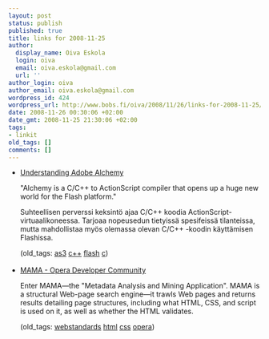 ```yaml
---
layout: post
status: publish
published: true
title: links for 2008-11-25
author:
  display_name: Oiva Eskola
  login: oiva
  email: oiva.eskola@gmail.com
  url: ''
author_login: oiva
author_email: oiva.eskola@gmail.com
wordpress_id: 424
wordpress_url: http://www.bobs.fi/oiva/2008/11/26/links-for-2008-11-25/
date: 2008-11-26 00:30:06 +02:00
date_gmt: 2008-11-25 21:30:06 +02:00
tags:
- linkit
old_tags: []
comments: []
---
```

<ul class="delicious">
<li>
<div class="delicious-link"><a href="http://www.automatastudios.com/2008/11/21/understanding-adobe-alchemy/">Understanding Adobe Alchemy</a></div></p>
<div class="delicious-extended">"Alchemy is a C/C++ to ActionScript compiler that opens up a huge new world for the Flash platform."</p>
<p>Suhteellisen perverssi keksintö ajaa C/C++ koodia ActionScript-virtuaalikoneessa. Tarjoaa nopeusedun tietyissä spesifeissä tilanteissa, mutta mahdollistaa myös olemassa olevan C/C++ -koodin käyttämisen Flashissa.</div></p>
<div class="delicious-tags">(old_tags: <a href="http://delicious.com/oiva/as3">as3</a> <a href="http://delicious.com/oiva/c%2B%2B">c++</a> <a href="http://delicious.com/oiva/flash">flash</a> <a href="http://delicious.com/oiva/c">c</a>)</div><br />
            </li>
<li>
<div class="delicious-link"><a href="http://dev.opera.com/articles/view/mama/">MAMA - Opera Developer Community</a></div></p>
<div class="delicious-extended">Enter MAMA&mdash;the "Metadata Analysis and Mining Application". MAMA is a structural Web-page search engine&mdash;it trawls Web pages and returns results detailing page structures, including what HTML, CSS, and script is used on it, as well as whether the HTML validates.</div></p>
<div class="delicious-tags">(old_tags: <a href="http://delicious.com/oiva/webstandards">webstandards</a> <a href="http://delicious.com/oiva/html">html</a> <a href="http://delicious.com/oiva/css">css</a> <a href="http://delicious.com/oiva/opera">opera</a>)</div><br />
            </li></ul>
